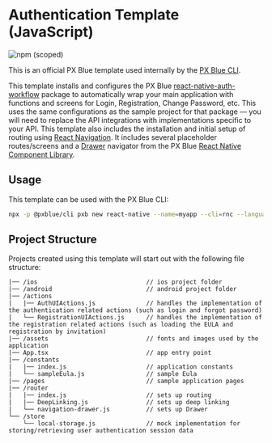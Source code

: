 # Authentication Template (JavaScript)

![npm (scoped)](https://img.shields.io/npm/v/@pxblue/react-native-template-authentication?color=%23007bc1&label=%40pxblue%2Freact-native-template-authentication)

This is an official PX Blue template used internally by the [PX Blue CLI](https://www.npmjs.com/package/@pxblue/cli).

This template installs and configures the PX Blue [react-native-auth-workflow](https://www.npmjs.com/package/@pxblue/react-native-auth-workflow) package to automatically wrap your main application with functions and screens for Login, Registration, Change Password, etc. This uses the same configurations as the sample project for that package — you will need to replace the API integrations with implementations specific to your API. This template also includes the installation and initial setup of routing using [React Navigation](https://reactnavigation.org/). It includes several placeholder routes/screens and a [Drawer](https://pxblue-components.github.io/react-native/?path=/info/components-documentation--drawer) navigator from the PX Blue [React Native Component Library](https://www.npmjs.com/package/@pxblue/react-native-components).

## Usage
This template can be used with the PX Blue CLI:
```sh
npx -p @pxblue/cli pxb new react-native --name=myapp --cli=rnc --language=js --template=authentication
```

## Project Structure
Projects created using this template will start out with the following file structure:

```
|── /ios                              // ios project folder
|── /android                          // android project folder
|── /actions                          
|   |── AuthUIActions.js              // handles the implementation of the authentication related actions (such as login and forgot password)
|   └── RegistrationUIActions.js      // handles the implementation of the registration related actions (such as loading the EULA and registration by invitation)
|── /assets                           // fonts and images used by the application
|── App.tsx                           // app entry point
|── /constants                          
|   |── index.js                      // application constants
|   └── sampleEula.js                 // sample Eula
|── /pages                            // sample application pages
|── /router                             
|   |── index.js                      // sets up routing
|   |── DeepLinking.js                // sets up deep linking
|   └── navigation-drawer.js          // sets up Drawer
└── /store                             
    └── local-storage.js              // mock implementation for storing/retrieving user authentication session data 
```